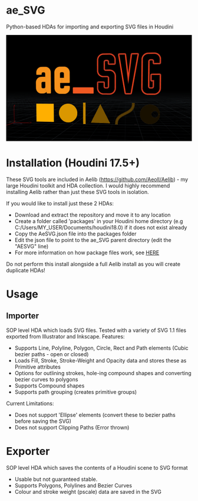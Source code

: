 # ae_SVG
Python-based HDAs for importing and exporting SVG files in Houdini

![Demo](TestImage.png)

# Installation (Houdini 17.5+)

These SVG tools are included in Aelib (https://github.com/Aeoll/Aelib) - my large Houdini toolkit and HDA collection. I would highly recommend installing Aelib rather than just these SVG tools in isolation.

If you would like to install just these 2 HDAs:
* Download and extract the repository and move it to any location
* Create a folder called 'packages' in your Houdini home directory (e.g C:/Users/MY_USER/Documents/houdini18.0) if it does not exist already
* Copy the AeSVG.json file into the packages folder
* Edit the json file to point to the ae_SVG parent directory (edit the "AESVG" line)
* For more information on how package files work, see [HERE](https://www.sidefx.com/docs/houdini/ref/plugins.html)

Do not perform this install alongside a full Aelib install as you will create duplicate HDAs!

# Usage

## Importer
SOP level HDA which loads SVG files. Tested with a variety of SVG 1.1 files exported from Illustrator and Inkscape.
Features:
- Supports Line, Polyline, Polygon, Circle, Rect and Path elements (Cubic bezier paths - open or closed)
- Loads Fill, Stroke, Stroke-Weight and Opacity data and stores these as Primitive attributes
- Options for outlining strokes, hole-ing compound shapes and converting bezier curves to polygons
- Supports Compound shapes
- Supports path grouping (creates primitive groups)

Current Limitations:
- Does not support 'Ellipse' elements (convert these to bezier paths before saving the SVG)
- Does not support Clipping Paths (Error thrown)

# Exporter
SOP level HDA which saves the contents of a Houdini scene to SVG format
- Usable but not guaranteed stable.
- Supports Polygons, Polylines and Bezier Curves
- Colour and stroke weight (pscale) data are saved in the SVG